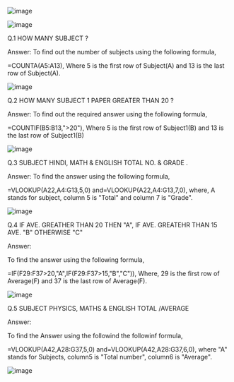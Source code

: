 				
![image](https://github.com/sarojinisarkar/Excel-exercises-with-solutions/assets/151612374/c05040da-21d6-4116-889f-59c3113e7867)


![image](https://github.com/sarojinisarkar/Excel-exercises-with-solutions/assets/151612374/8f729d1d-af75-4aef-8d42-0ab3e49d8a20)


Q.1 HOW MANY SUBJECT ? 

Answer:
To find out the number of subjects using the following formula,

=COUNTA(A5:A13), Where 5 is the first row of Subject(A) and 13 is the last row of Subject(A).


![image](https://github.com/sarojinisarkar/Excel-exercises-with-solutions/assets/151612374/2541683f-e8ce-4b8e-bddd-c48779218e84)




Q.2 HOW MANY SUBJECT 1 PAPER GREATER THAN 20 ? 

Answer:
To find out the required answer using the following formula,

=COUNTIF(B5:B13,">20"), Where 5 is the first row of Subject1(B) and 13 is the last row of Subject1(B)


![image](https://github.com/sarojinisarkar/Excel-exercises-with-solutions/assets/151612374/fd81f3a9-a8f5-4583-90b4-c70eaccc9524)


Q.3 SUBJECT HINDI, MATH & ENGLISH TOTAL NO. & GRADE .

Answer: 
To find the answer using the following formula,

=VLOOKUP(A22,A4:G13,5,0) and=VLOOKUP(A22,A4:G13,7,0), where, A stands for subject, column 5 is "Total" and column 7 is "Grade".


![image](https://github.com/sarojinisarkar/Excel-exercises-with-solutions/assets/151612374/2474dbbb-0be8-4263-9896-604cd8f1c282)


Q.4 IF AVE. GREATHER THAN 20 THEN "A", IF AVE. GREATEHR THAN 15 AVE. "B" OTHERWISE "C"


Answer:

To find the answer using the following formula,

=IF(F29:F37>20,"A",IF(F29:F37>15,"B","C")), Where, 29 is the first row of Average(F) and 37 is the last row of Average(F).


![image](https://github.com/sarojinisarkar/Excel-exercises-with-solutions/assets/151612374/8e6176d8-a5a1-4c3e-87f2-e9eef10fc238)


Q.5 SUBJECT PHYSICS, MATHS & ENGLISH TOTAL /AVERAGE 


Answer:

To find the Answer using the followind the followinf formula,

=VLOOKUP(A42,A28:G37,5,0) and=VLOOKUP(A42,A28:G37,6,0), where "A" stands for Subjects, column5 is "Total number", column6 is "Average".



![image](https://github.com/sarojinisarkar/Excel-exercises-with-solutions/assets/151612374/24ca8cd4-57a8-4da3-93b1-38ab68ee4019)

 
